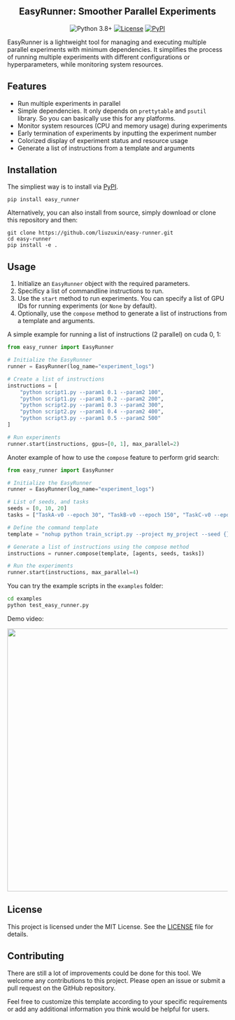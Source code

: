 <div align="center">
  <h2>EasyRunner: Smoother Parallel Experiments</h2>
</div>
<div align="center">

  <a>![Python 3.8+](https://img.shields.io/badge/Python-3.6%2B-brightgreen.svg)</a>
  [![License](https://img.shields.io/badge/License-MIT-blue.svg)](#license)
  [![PyPI](https://img.shields.io/pypi/v/easy-runner?logo=pypi)](https://pypi.org/project/easy-runner)
  <!-- [![Downloads](https://static.pepy.tech/personalized-badge/easy-runner?period=total&left_color=grey&right_color=blue&left_text=downloads)](https://pepy.tech/project/easy-runner) -->
  <!-- [![GitHub Repo Stars](https://img.shields.io/github/stars/liuzuxin/dsrl?color=brightgreen&logo=github)](https://github.com/liuzuxin/dsrl/stargazers) -->
  <!-- [![Documentation Status](https://img.shields.io/readthedocs/fsrl?logo=readthedocs)](https://fsrl.readthedocs.io) -->
  <!-- [![CodeCov](https://codecov.io/github/liuzuxin/fsrl/branch/main/graph/badge.svg?token=BU27LTW9F3)](https://codecov.io/github/liuzuxin/fsrl)
  [![Tests](https://github.com/liuzuxin/fsrl/actions/workflows/test.yml/badge.svg)](https://github.com/liuzuxin/fsrl/actions/workflows/test.yml) -->
  <!-- [![CodeCov](https://img.shields.io/codecov/c/github/liuzuxin/fsrl/main?logo=codecov)](https://app.codecov.io/gh/liuzuxin/fsrl) -->
  <!-- [![tests](https://img.shields.io/github/actions/workflow/status/liuzuxin/fsrl/test.yml?label=tests&logo=github)](https://github.com/liuzuxin/fsrl/tree/HEAD/tests) -->
  
</div>

EasyRunner is a lightweight tool for managing and executing multiple parallel experiments with minimum dependencies. It simplifies the process of running multiple experiments with different configurations or hyperparameters, while monitoring system resources.

## Features

- Run multiple experiments in parallel
- Simple dependencies. It only depends on `prettytable` and `psutil` library. So you can basically use this for any platforms.
- Monitor system resources (CPU and memory usage) during experiments
- Early termination of experiments by inputting the experiment number
- Colorized display of experiment status and resource usage
- Generate a list of instructions from a template and arguments

## Installation

The simpliest way is to install via [PyPI](https://pypi.org/project/easy-runner).

```
pip install easy_runner
```

Alternatively, you can also install from source, simply download or clone this repository and then:

```
git clone https://github.com/liuzuxin/easy-runner.git
cd easy-runner
pip install -e .
```

## Usage

1. Initialize an `EasyRunner` object with the required parameters.
2. Specificy a list of commandline instructions to run.
3. Use the `start` method to run experiments. You can specify a list of GPU IDs for running experiments (or `None` by default).
3. Optionally, use the `compose` method to generate a list of instructions from a template and arguments.

A simple example for running a list of instructions (2 parallel) on cuda 0, 1:

```python
from easy_runner import EasyRunner

# Initialize the EasyRunner
runner = EasyRunner(log_name="experiment_logs")

# Create a list of instructions
instructions = [
    "python script1.py --param1 0.1 --param2 100",
    "python script1.py --param1 0.2 --param2 200",
    "python script2.py --param1 0.3 --param2 300",
    "python script2.py --param1 0.4 --param2 400",
    "python script3.py --param1 0.5 --param2 500"
]

# Run experiments
runner.start(instructions, gpus=[0, 1], max_parallel=2)
```

Anoter example of how to use the `compose` feature to perform grid search:

```python
from easy_runner import EasyRunner

# Initialize the EasyRunner
runner = EasyRunner(log_name="experiment_logs")

# List of seeds, and tasks
seeds = [0, 10, 20]
tasks = ["TaskA-v0 --epoch 30", "TaskB-v0 --epoch 150", "TaskC-v0 --epoch 80"]

# Define the command template
template = "nohup python train_script.py --project my_project --seed {} --task {} "

# Generate a list of instructions using the compose method
instructions = runner.compose(template, [agents, seeds, tasks])

# Run the experiments
runner.start(instructions, max_parallel=4)
```

You can try the example scripts in the `examples` folder:
```bash
cd examples
python test_easy_runner.py
```

Demo video:
<div align="center">
  <img width="600px" height="auto" src="https://github.com/liuzuxin/easy-runner/raw/main/examples/demo.gif">
</div>

## License

This project is licensed under the MIT License. See the [LICENSE](LICENSE) file for details.

## Contributing

There are still a lot of improvements could be done for this tool.
We welcome any contributions to this project. Please open an issue or submit a pull request on the GitHub repository.

Feel free to customize this template according to your specific requirements or add any additional information you think would be helpful for users.
